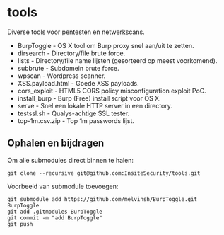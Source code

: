 # tools
Diverse tools voor pentesten en netwerkscans.

- BurpToggle - OS X tool om Burp proxy snel aan/uit te zetten.
- dirsearch - Directory/file brute force.
- lists - Directory/file name lijsten (gesorteerd op meest voorkomend).
- subbrute - Subdomein brute force.
- wpscan - Wordpress scanner.
- XSS.payload.html - Goede XSS payloads.
- cors_exploit - HTML5 CORS policy misconfiguration exploit PoC.
- install_burp - Burp (Free) install script voor OS X.
- serve - Snel een lokale HTTP server in een directory.
- testssl.sh - Qualys-achtige SSL tester.
- top-1m.csv.zip - Top 1m passwords lijst.

## Ophalen en bijdragen
Om alle submodules direct binnen te halen:
```
git clone --recursive git@github.com:InsiteSecurity/tools.git
```

Voorbeeld van submodule toevoegen:
```
git submodule add https://github.com/melvinsh/BurpToggle.git BurpToggle
git add .gitmodules BurpToggle
git commit -m "add BurpToggle"
git push
```
